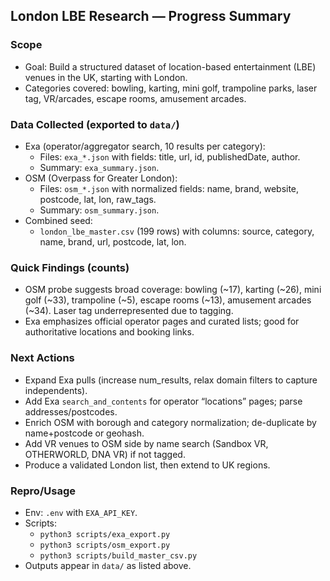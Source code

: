 ## London LBE Research — Progress Summary

### Scope
- Goal: Build a structured dataset of location-based entertainment (LBE) venues in the UK, starting with London.
- Categories covered: bowling, karting, mini golf, trampoline parks, laser tag, VR/arcades, escape rooms, amusement arcades.

### Data Collected (exported to `data/`)
- Exa (operator/aggregator search, 10 results per category):
  - Files: `exa_*.json` with fields: title, url, id, publishedDate, author.
  - Summary: `exa_summary.json`.
- OSM (Overpass for Greater London):
  - Files: `osm_*.json` with normalized fields: name, brand, website, postcode, lat, lon, raw_tags.
  - Summary: `osm_summary.json`.
- Combined seed:
  - `london_lbe_master.csv` (199 rows) with columns: source, category, name, brand, url, postcode, lat, lon.

### Quick Findings (counts)
- OSM probe suggests broad coverage: bowling (~17), karting (~26), mini golf (~33), trampoline (~5), escape rooms (~13), amusement arcades (~34). Laser tag underrepresented due to tagging.
- Exa emphasizes official operator pages and curated lists; good for authoritative locations and booking links.

### Next Actions
- Expand Exa pulls (increase num_results, relax domain filters to capture independents).
- Add Exa `search_and_contents` for operator “locations” pages; parse addresses/postcodes.
- Enrich OSM with borough and category normalization; de-duplicate by name+postcode or geohash.
- Add VR venues to OSM side by name search (Sandbox VR, OTHERWORLD, DNA VR) if not tagged.
- Produce a validated London list, then extend to UK regions.

### Repro/Usage
- Env: `.env` with `EXA_API_KEY`.
- Scripts:
  - `python3 scripts/exa_export.py`
  - `python3 scripts/osm_export.py`
  - `python3 scripts/build_master_csv.py`
- Outputs appear in `data/` as listed above.

